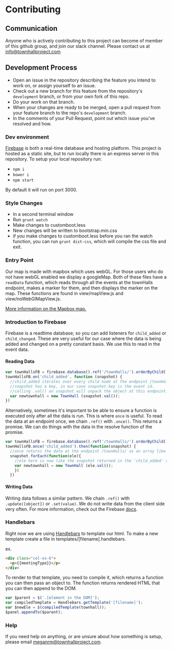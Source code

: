 # Contributing

## Communication
Anyone who is actively contributing to this project can become of member of this github group, and join our slack channel. Please contact us at info@townhallproject.com

## Development Process

- Open an issue in the repository describing the feature you intend to work on, or assign yourself to an issue.
- Check out a new branch for this feature from the repository's `development` branch, or from your own fork of this repo.
- Do your work on that branch.
- When your changes are ready to be merged, open a pull request from your feature branch to the repo's `development` branch.
- In the comments of your Pull Request, point out which issue you've resolved and how.

### Dev environment

[Firebase](https://firebase.google.com/docs/) is both a real-time database and hosting platform. This project is hosted as a static site, but to run locally there is an express server in this repository. To setup your local repository run:
- `npm i`
- `bower i`
- `npm start`

By default it will run on port 3000.

### Style Changes
- In a second terminal window
- Run `grunt watch`
- Make changes to customboot.less
- New changes will be written to bootstrap.min.css
- if you make changes to customboot.less before you ran the watch function, you can run `grunt dist-css`, which will compile the css file and exit.

### Entry Point
Our map is made with mapbox which uses webGL. For those users who do not have webGL enabled we display a googleMap. Both of these files have a `readData` function, which reads through all the events at the townHalls endpoint, makes a marker for them, and then displays the marker on the map. These functions are found in view/mapView.js and view/noWebGlMapView.js.

[More information on the Mapbox map.](docs/MAP_WALKTHROUGH.md)

### Introduction to Firebase

Firebase is a readtime database; so you can add listeners for `child_added` or `child_changed`. These are very useful for our case where the data is being added and changed on a pretty constant basis. We use this to read in the event data.

#### Reading Data
```JavaScript
var townHallsFB = firebase.database().ref('/townHalls/').orderByChild('dateObj');
townHallsFB.on('child_added', function (snapshot) {
  //child_added iterates over every child node at the endpoint /townHalls/
  //snapshot has a key, in our case snapshot.key is the event id.
  //calling .val() on snapshot will unpack the object at this endpoint.
  var newtownhall = new TownHall (snapshot.val());
})
```
Alternatively, sometimes it's important to be able to ensure a function is executed only after all the data is run. This is where `once` is useful.
To read the data at an endpoint once, we chain `.ref()` with `.once()`. This returns a promise. We can do things with the data in the resolve function of the promise.
```JavaScript
var townHallsFB = firebase.database().ref('/townHalls/').orderByChild('dateObj');
townHallsFB.once('child_added').then(function(snapshot) {
  //once returns the data at the endpoint /townHalls/ as an array like object
  snapshot.forEach(function(ele){
    //ele here is now like the snapshot returned in the 'child_added' call.
    var newtownhall = new TownHall (ele.val());
    })
  })
```

#### Writing Data

Writing data follows a similar pattern. We chain `.ref()` with `.update([object])` or `.set(value)`.
We do not write data from the client side very often.
For more information, check out the Firebase [docs](https://firebase.google.com/docs/).

### Handlebars

Right now we are using [Handlebars](http://handlebarsjs.com/) to template our html.
To make a new template create a file in templates/[filename].handlebars.

ex.
```HTML
<div class="col-xs-6">
  <p>{{meetingType}}</p>
</div>
```
To render to that template, you need to compile it, which returns a function you can then pass an object to. The function returns rendered HTML that you can then append to the DOM.

```JavaScript
var $parent = $('.[element in the DOM]');
var compiledTemplate = Handlebars.getTemplate('[filename]');
var $newEle = $(compiledTemplate(townhall));
$panel.appendTo($parent);
  ```

### Help
If you need help on anything, or are unsure about how something is setup, please email meganrm@townhallproject.com.
